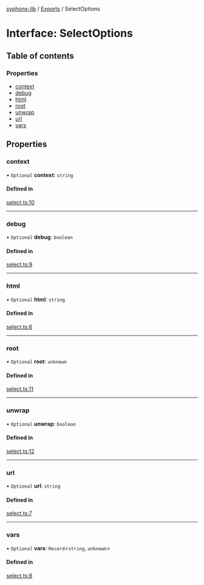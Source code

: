 [syphonx-lib](../README.md) / [Exports](../modules.md) / SelectOptions

# Interface: SelectOptions

## Table of contents

### Properties

- [context](SelectOptions.md#context)
- [debug](SelectOptions.md#debug)
- [html](SelectOptions.md#html)
- [root](SelectOptions.md#root)
- [unwrap](SelectOptions.md#unwrap)
- [url](SelectOptions.md#url)
- [vars](SelectOptions.md#vars)

## Properties

### context

• `Optional` **context**: `string`

#### Defined in

[select.ts:10](https://github.com/dtempx/syphonx-lib/blob/82af0d6/select.ts#L10)

___

### debug

• `Optional` **debug**: `boolean`

#### Defined in

[select.ts:9](https://github.com/dtempx/syphonx-lib/blob/82af0d6/select.ts#L9)

___

### html

• `Optional` **html**: `string`

#### Defined in

[select.ts:6](https://github.com/dtempx/syphonx-lib/blob/82af0d6/select.ts#L6)

___

### root

• `Optional` **root**: `unknown`

#### Defined in

[select.ts:11](https://github.com/dtempx/syphonx-lib/blob/82af0d6/select.ts#L11)

___

### unwrap

• `Optional` **unwrap**: `boolean`

#### Defined in

[select.ts:12](https://github.com/dtempx/syphonx-lib/blob/82af0d6/select.ts#L12)

___

### url

• `Optional` **url**: `string`

#### Defined in

[select.ts:7](https://github.com/dtempx/syphonx-lib/blob/82af0d6/select.ts#L7)

___

### vars

• `Optional` **vars**: `Record`<`string`, `unknown`\>

#### Defined in

[select.ts:8](https://github.com/dtempx/syphonx-lib/blob/82af0d6/select.ts#L8)
